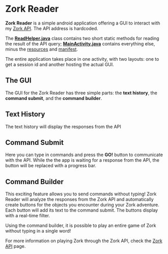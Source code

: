 # Zork Reader
**Zork Reader** is a simple android application offering a GUI to interact with my [Zork API](https://github.com/jphomick/zorkapi). The API address is hardcoded.

The [**ReadHelper.java**](https://github.com/jphomick/ZorkReaderAndroid/blob/master/app/src/main/java/com/example/zorkreader/ReadHelper.java) class contains two short static methods for reading the result of the API query; [**MainActivity.java**](https://github.com/jphomick/ZorkReaderAndroid/blob/master/app/src/main/java/com/example/zorkreader/MainActivity.java) contains everything else, minus the [resources](https://github.com/jphomick/ZorkReaderAndroid/tree/master/app/src/main/res) and [manifest](https://github.com/jphomick/ZorkReaderAndroid/blob/master/app/src/main/AndroidManifest.xml).

The entire application takes place in one activity, with two layouts: one to get a session id and another hosting the actual GUI.

## The GUI
The GUI for the Zork Reader has three simple parts: the **text history**, the **command submit**, and the **command builder**.

## Text History
The text history will display the responses from the API

## Command Submit
Here you can type in commands and press the **GO!** button to communicate with the API. While the the app is waiting for a response from the API, the button will be replaced with a progress bar.

## Command Builder
This exciting feature allows you to send commands without typing! Zork Reader will analyze the responses from the Zork API and automatically create buttons for the objects you encounter during your Zork adventure. Each button will add its text to the command submit. The buttons display with a real-time filter. 

Using the command builder, it is possible to play an entire game of Zork without typing in a single word!

For more information on playing Zork through the Zork API, check the [Zork API](https://github.com/jphomick/zorkapi) page.
